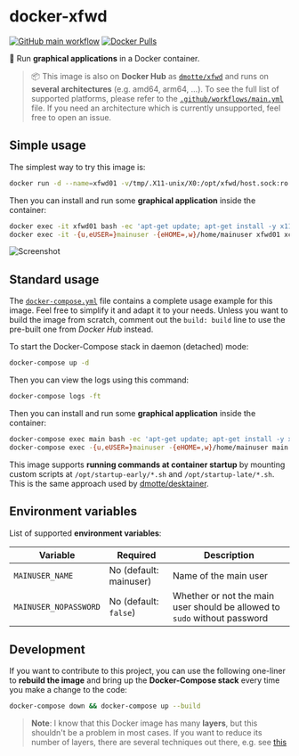 # docker-xfwd

[![GitHub main workflow](https://img.shields.io/github/actions/workflow/status/dmotte/docker-xfwd/main.yml?branch=main&logo=github&label=main&style=flat-square)](https://github.com/dmotte/docker-xfwd/actions)
[![Docker Pulls](https://img.shields.io/docker/pulls/dmotte/xfwd?logo=docker&style=flat-square)](https://hub.docker.com/r/dmotte/xfwd)

:whale: Run **graphical applications** in a Docker container.

> :package: This image is also on **Docker Hub** as [`dmotte/xfwd`](https://hub.docker.com/r/dmotte/xfwd) and runs on **several architectures** (e.g. amd64, arm64, ...). To see the full list of supported platforms, please refer to the [`.github/workflows/main.yml`](.github/workflows/main.yml) file. If you need an architecture which is currently unsupported, feel free to open an issue.

## Simple usage

The simplest way to try this image is:

```bash
docker run -d --name=xfwd01 -v/tmp/.X11-unix/X0:/opt/xfwd/host.sock:ro -v"${XAUTHORITY:?}:/opt/xfwd/host.xauth:ro" dmotte/xfwd
```

Then you can install and run some **graphical application** inside the container:

```bash
docker exec -it xfwd01 bash -ec 'apt-get update; apt-get install -y x11-apps'
docker exec -it -{u,eUSER=}mainuser -{eHOME=,w}/home/mainuser xfwd01 xclock
```

![Screenshot](screen-01TODO.png)

## Standard usage

The [`docker-compose.yml`](docker-compose.yml) file contains a complete usage example for this image. Feel free to simplify it and adapt it to your needs. Unless you want to build the image from scratch, comment out the `build: build` line to use the pre-built one from _Docker Hub_ instead.

To start the Docker-Compose stack in daemon (detached) mode:

```bash
docker-compose up -d
```

Then you can view the logs using this command:

```bash
docker-compose logs -ft
```

Then you can install and run some **graphical application** inside the container:

```bash
docker-compose exec main bash -ec 'apt-get update; apt-get install -y x11-apps'
docker-compose exec -{u,eUSER=}mainuser -{eHOME=,w}/home/mainuser main xclock
```

This image supports **running commands at container startup** by mounting custom scripts at `/opt/startup-early/*.sh` and `/opt/startup-late/*.sh`. This is the same approach used by [dmotte/desktainer](https://github.com/dmotte/desktainer).

## Environment variables

List of supported **environment variables**:

| Variable              | Required               | Description                                                               |
| --------------------- | ---------------------- | ------------------------------------------------------------------------- |
| `MAINUSER_NAME`       | No (default: mainuser) | Name of the main user                                                     |
| `MAINUSER_NOPASSWORD` | No (default: `false`)  | Whether or not the main user should be allowed to `sudo` without password |

## Development

If you want to contribute to this project, you can use the following one-liner to **rebuild the image** and bring up the **Docker-Compose stack** every time you make a change to the code:

```bash
docker-compose down && docker-compose up --build
```

> **Note**: I know that this Docker image has many **layers**, but this shouldn't be a problem in most cases. If you want to reduce its number of layers, there are several techniques out there, e.g. see [this](https://stackoverflow.com/questions/39695031/how-make-docker-layer-to-single-layer)
